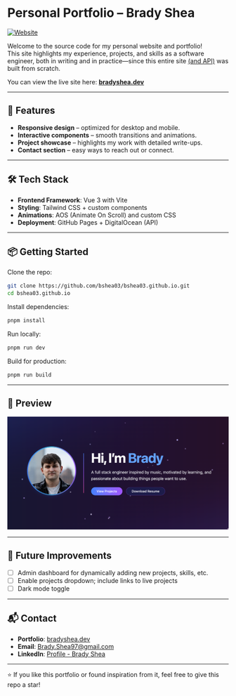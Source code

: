 # Personal Portfolio – Brady Shea

[![Website](https://img.shields.io/badge/Website-bradyshea.dev-blue?style=flat-square&logo=google-chrome)](https://bradyshea.dev)

Welcome to the source code for my personal website and portfolio!  
This site highlights my experience, projects, and skills as a software engineer, both in writing and in practice—since this entire site [(and API)](https://github.com/bshea03/portfolio-api) was built from scratch.

You can view the live site here: **[bradyshea.dev](https://bradyshea.dev)**

---

## 🚀 Features

- **Responsive design** – optimized for desktop and mobile.
- **Interactive components** – smooth transitions and animations.
- **Project showcase** – highlights my work with detailed write-ups.
- **Contact section** – easy ways to reach out or connect.

---

## 🛠️ Tech Stack

- **Frontend Framework**: Vue 3 with Vite
- **Styling**: Tailwind CSS + custom components
- **Animations**: AOS (Animate On Scroll) and custom CSS
- **Deployment**: GitHub Pages + DigitalOcean (API)

---

## 📦 Getting Started

Clone the repo:

```bash
git clone https://github.com/bshea03/bshea03.github.io.git
cd bshea03.github.io
```

Install dependencies:

```bash
pnpm install
```

Run locally:

```bash
pnpm run dev
```

Build for production:

```bash
pnpm run build
```

---

## 📸 Preview

![Portfolio Screenshot](/public/images/projects/thissite.png)

---

## 📌 Future Improvements

- [ ] Admin dashboard for dynamically adding new projects, skills, etc.
- [ ] Enable projects dropdown; include links to live projects
- [ ] Dark mode toggle

---

## 📬 Contact

- **Portfolio**: [bradyshea.dev](https://bradyshea.dev)
- **Email**: [Brady.Shea97@gmail.com](mailto:Brady.Shea97@gmail.com)
- **LinkedIn**: [Profile - Brady Shea](https://www.linkedin.com/in/bradyshea97/)

---

⭐️ If you like this portfolio or found inspiration from it, feel free to give this repo a star!

